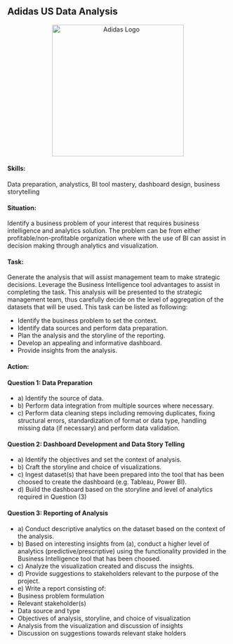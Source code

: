 ## Adidas US Data Analysis

<p align="center">
<img width="300" alt="Adidas Logo" src="https://github.com/user-attachments/assets/0c6f2345-c005-4511-9338-42371d8c8724" />

#### Skills:
Data preparation, analystics, BI tool mastery, dashboard design, business storytelling

#### Situation:
Identify a business problem of your interest that requires business intelligence and analytics solution. The problem can be from either profitable/non-profitable organization where with the use of BI can assist in decision making through analytics and visualization.

#### Task:
Generate the analysis that will assist management team to make strategic decisions. Leverage the Business Intelligence tool advantages to assist in completing the task. This analysis will be presented to the strategic management team, thus carefully decide on the level of aggregation of the datasets that will be used. This task can be listed as following:
- Identify the business problem to set the context.
- Identify data sources and perform data preparation.
- Plan the analysis and the storyline of the reporting.
- Develop an appealing and informative dashboard.
- Provide insights from the analysis.

#### Action:
#### Question 1: Data Preparation
- a) Identify the source of data.
- b) Perform data integration from multiple sources where necessary.
- c) Perform data cleaning steps including removing duplicates, fixing structural errors, standardization of format or data type, handling missing data (if necessary) and perform data validation.

#### Question 2: Dashboard Development and Data Story Telling
- a) Identify the objectives and set the context of analysis.
- b) Craft the storyline and choice of visualizations.
- c) Ingest dataset(s) that have been prepared into the tool that has been choosed to create the dashboard (e.g. Tableau, Power BI).
- d) Build the dashboard based on the storyline and level of analytics required in Question (3)

#### Question 3: Reporting of Analysis
- a) Conduct descriptive analytics on the dataset based on the context of the analysis.
- b) Based on interesting insights from (a), conduct a higher level of analytics (predictive/prescriptive) using the functionality provided in the Business Intelligence tool that has been choosed.
- c) Analyze the visualization created and discuss the insights.
- d) Provide suggestions to stakeholders relevant to the purpose of the project.
- e) Write a report consisting of:
- Business problem formulation
- Relevant stakeholder(s)
- Data source and type
- Objectives of analysis, storyline, and choice of visualization
- Analysis from the visualization and discussion of insights
- Discussion on suggestions towards relevant stake holders
